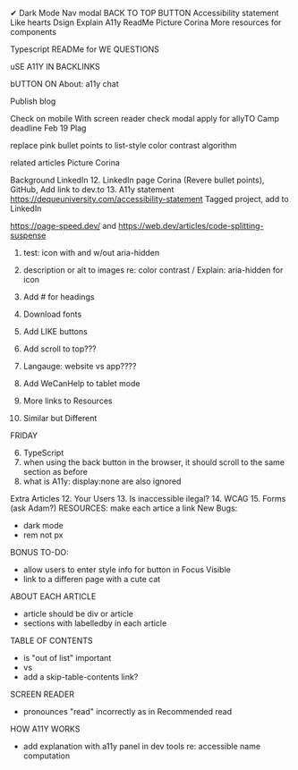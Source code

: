<span className="pink-text bold">&#x2714; </span> 
Dark Mode
Nav modal
BACK TO TOP BUTTON
Accessibility statement
Like hearts
Dsign
Explain A11y
ReadMe
Picture Corina
More resources for components


Typescript
READMe for WE
QUESTIONS

uSE A11Y IN BACKLINKS

bUTTON ON About: a11y chat

Publish blog


Check on mobile
With screen reader check modal
apply for allyTO Camp deadline Feb 19
Plag


replace pink bullet points to list-style
color contrast algorithm


related articles
Picture Corina

Background LinkedIn
12. LinkedIn page Corina (Revere bullet points), GitHub, Add link to dev.to
13. A11y statement https://dequeuniversity.com/accessibility-statement
Tagged project, add to LinkedIn

https://page-speed.dev/ and https://web.dev/articles/code-splitting-suspense



1. test: icon with and w/out aria-hidden
2. description or alt to images re: color contrast / Explain: aria-hidden for icon

7. Add # for headings
8. Download fonts
4. Add LIKE buttons

11. Add scroll to top???
12. Langauge: website vs app????

5. Add WeCanHelp to tablet mode
10. More links to Resources
9. Similar but Different

FRIDAY


6. TypeScript
3. when using the back button in the browser, it should scroll to the same section as before
7. what is A11y: display:none are also ignored


Extra Articles
12. Your Users
13. Is inaccessible ilegal?
14. WCAG
15. Forms (ask Adam?)
RESOURCES: make each artice a link
New Bugs:
- dark mode
- rem not px

BONUS TO-DO:
- allow users to enter style info for button in Focus Visible
- link to a differen page with a cute cat


ABOUT EACH ARTICLE
- article should be div or article
- sections with labelledby in each article

TABLE OF CONTENTS
- is "out of list" important
- <a> vs <Link>
- add a skip-table-contents link?


SCREEN READER 
- pronounces "read" incorrectly as in Recommended read



HOW A11Y WORKS
- add explanation with a11y panel in dev tools re: accessible name computation


